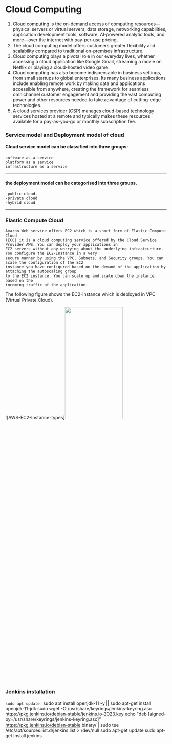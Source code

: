 # Cloud Computing

1. Cloud computing is the on-demand access of computing resources—physical servers or virtual servers, data storage, networking capabilities, application development tools, software, AI-powered analytic tools, and more—over the internet with pay-per-use pricing.
2. The cloud computing model offers customers greater flexibility and scalability compared to traditional on-premises infrastructure.
3. Cloud computing plays a pivotal role in our everyday lives, whether accessing a cloud application like Google Gmail, streaming a movie on Netflix or playing a cloud-hosted video game.
4. Cloud computing has also become indispensable in business settings, from small startups to global enterprises. Its many business applications include enabling remote work by making data and applications accessible from anywhere, creating the framework for seamless omnichannel customer engagement and providing the vast computing power and other resources needed to take advantage of cutting-edge technologies.
5.  A cloud services provider (CSP) manages cloud-based technology services hosted at a remote and typically makes these resources available for a pay-as-you-go or monthly subscription fee.


### Service model and Deployment model of cloud

#### Cloud service model can be classified into three groups:

    software as a service
    platform as a service
    infrastructure as a service
---
#### the deployment model can be categorised into three groups.

    -public cloud.
    -private cloud
    -hybrid cloud


---


### Elastic Compute Cloud
    Amazon Web service offers EC2 which is a short form of Elastic Compute Cloud
    (ECC) it is a cloud computing service offered by the Cloud Service Provider AWS. You can deploy your applications in 
    EC2 servers without any worrying about the underlying infrastructure. You configure the EC2-Instance in a very
    secure manner by using the VPC, Subnets, and Security groups. You can scale the configuration of the EC2 
    instance you have configured based on the demand of the application by attaching the autoscaling group 
    to the EC2 instance. You can scale up and scale down the instance based on the
    incoming traffic of the application.

The following figure shows the EC2-Instance which is deployed in VPC (Virtual Private Cloud).

![AWS-EC2-Instance-types]<img src="https://github.com/amitpanchal003/awsdevops/assets/50370935/ce8f8951-c02e-476c-a1c9-0a2bb20bbb80"  width="60%" height="30%">

### Jenkins installation
  `sudo apt update `
  sudo apt install openjdk-11 -y || sudo apt-get install openjdk-11-jdk
  sudo wget -O /usr/share/keyrings/jenkins-keyring.asc \
  https://pkg.jenkins.io/debian-stable/jenkins.io-2023.key
echo "deb [signed-by=/usr/share/keyrings/jenkins-keyring.asc]" \
  https://pkg.jenkins.io/debian-stable binary/ | sudo tee \
  /etc/apt/sources.list.d/jenkins.list > /dev/null
sudo apt-get update
sudo apt-get install jenkins
